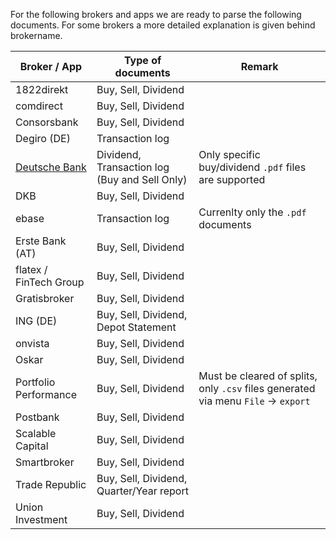 For the following brokers and apps we are ready to parse the following documents. For some brokers
a more detailed explanation is given behind brokername.

| Broker / App                                           | Type of documents                             | Remark                                                                             |
| ------------------------------------------------------ | --------------------------------------------- | ---------------------------------------------------------------------------------- |
| 1822direkt                                             | Buy, Sell, Dividend                           |                                                                                    |
| comdirect                                              | Buy, Sell, Dividend                           |                                                                                    |
| Consorsbank                                            | Buy, Sell, Dividend                           |                                                                                    |
| Degiro (DE)                                            | Transaction log                               |                                                                                    |
| [Deutsche Bank](docs/supportedBrokers/deutschebank.md) | Dividend, Transaction log (Buy and Sell Only) | Only specific buy/dividend `.pdf` files are supported                              |
| DKB                                                    | Buy, Sell, Dividend                           |                                                                                    |
| ebase                                                  | Transaction log                               | Currenlty only the `.pdf` documents                                                |
| Erste Bank (AT)                                        | Buy, Sell, Dividend                           |                                                                                    |
| flatex / FinTech Group                                 | Buy, Sell, Dividend                           |                                                                                    |
| Gratisbroker                                           | Buy, Sell, Dividend                           |                                                                                    |
| ING (DE)                                               | Buy, Sell, Dividend, Depot Statement          |                                                                                    |
| onvista                                                | Buy, Sell, Dividend                           |                                                                                    |
| Oskar                                                  | Buy, Sell, Dividend                           |                                                                                    |
| Portfolio Performance                                  | Buy, Sell, Dividend                           | Must be cleared of splits, only `.csv` files generated via menu `File` -> `export` |
| Postbank                                               | Buy, Sell, Dividend                           |                                                                                    |
| Scalable Capital                                       | Buy, Sell, Dividend                           |                                                                                    |
| Smartbroker                                            | Buy, Sell, Dividend                           |                                                                                    |
| Trade Republic                                         | Buy, Sell, Dividend, Quarter/Year report      |                                                                                    |
| Union Investment                                       | Buy, Sell, Dividend                           |                                                                                    |
